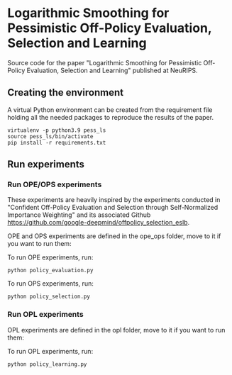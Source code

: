 # Logarithmic Smoothing for Pessimistic Off-Policy Evaluation, Selection and Learning

Source code for the paper "Logarithmic Smoothing for Pessimistic Off-Policy Evaluation, Selection and Learning" published at NeuRIPS.


## Creating the environment

A virtual Python environment can be created from the requirement file holding all the needed packages to reproduce the results of the paper.

    virtualenv -p python3.9 pess_ls
    source pess_ls/bin/activate
    pip install -r requirements.txt

## Run experiments

### Run OPE/OPS experiments

These experiments are heavily inspired by the experiments conducted in "Confident Off-Policy Evaluation and Selection through
Self-Normalized Importance Weighting" and its associated Github https://github.com/google-deepmind/offpolicy_selection_eslb.

OPE and OPS experiments are defined in the ope_ops folder, move to it if you want to run them:

To run OPE experiments, run:

    python policy_evaluation.py

To run OPS experiments, run:

    python policy_selection.py

### Run OPL experiments

OPL experiments are defined in the opl folder, move to it if you want to run them:

To run OPL experiments, run:

    python policy_learning.py
